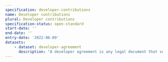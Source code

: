 ```yaml
---
specification: developer-contributions
name: Developer contributions
plural: Developer contributions
specification-status: open-standard
start-date: ''
end-date: ''
entry-date: '2022-06-09'
datasets:
    - dataset: developer-agreement
      description: "A developer agreement is any legal document that secures contributions from a development for infrastructure or affordable housing (including section 106 planning obligations and section 278 agreements), or any demand notice for CIL."
---
```

